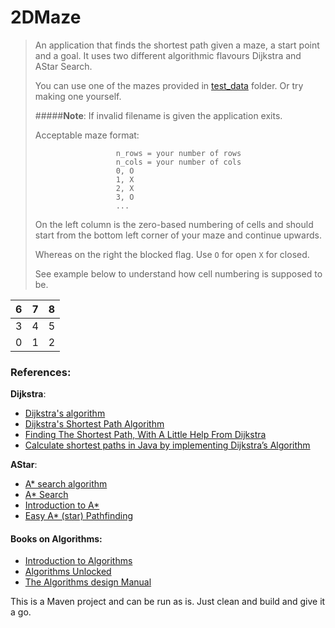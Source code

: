 # 2DMaze

>An application that finds the shortest path given a maze, a start point and a goal. 
>It uses two different algorithmic flavours Dijkstra and AStar Search.
>
>You can use one of the mazes provided in [test_data](https://github.com/jethronap/2DMaze/tree/master/src/test_data) folder. Or try making one yourself.
>
>#####**Note**: If invalid filename is given the application exits.
>
>Acceptable maze format:
>
>                       n_rows = your number of rows
>                       n_cols = your number of cols
>                       0, O
>                       1, X
>                       2, X
>                       3, O
>                       ...
>
>On the left column is the zero-based numbering of cells and should start from the bottom left corner of your maze and continue upwards.
>
>Whereas on the right the blocked flag. Use `O` for open `X` for closed.
>
>See example below to understand how cell numbering is supposed to be.
>
| 6 | 7 | 8 |
|---|:-:|:-:|
| 3 | 4 | 5 |
| 0 | 1 | 2 |


### References:

**Dijkstra**:
* [Dijkstra's algorithm](https://en.wikipedia.org/wiki/Dijkstra%27s_algorithm)
* [Dijkstra's Shortest Path Algorithm](https://brilliant.org/wiki/dijkstras-short-path-finder/)
* [Finding The Shortest Path, With A Little Help From Dijkstra](https://medium.com/basecs/finding-the-shortest-path-with-a-little-help-from-dijkstra-613149fbdc8e)
* [Calculate shortest paths in Java by implementing Dijkstra’s Algorithm](https://medium.com/@ssaurel/calculate-shortest-paths-in-java-by-implementing-dijkstras-algorithm-5c1db06b6541)

**AStar**:
* [A* search algorithm](https://en.wikipedia.org/wiki/A*_search_algorithm)
* [A* Search](https://brilliant.org/wiki/a-star-search/)
* [Introduction to A*](http://theory.stanford.edu/~amitp/GameProgramming/AStarComparison.html)
* [Easy A* (star) Pathfinding](https://medium.com/@nicholas.w.swift/easy-a-star-pathfinding-7e6689c7f7b2)

#### Books on Algorithms:
* [Introduction to Algorithms](https://en.wikipedia.org/wiki/Introduction_to_Algorithms)
* [Algorithms Unlocked](https://en.wikipedia.org/wiki/Algorithms_Unlocked)
* [The Algorithms design Manual](http://algorist.com)

This is a Maven project and can be run as is. Just clean and build and give it a go.